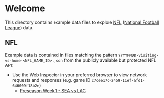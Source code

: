 # Welcome

This directory contains example data files to explore [NFL](https://www.nfl.com) ([National Football League](https://www.nfl.com)) data.

## NFL

Example data is contained in files matching the pattern `YYYYMMDD-visiting-vs-home-<NFL_GAME_ID>.json` from the publicly available but protected NFL API:

- Use the Web Inspector in your preferred browser to view network requests and responses (e.g. game ID `c7cee17c-2459-11ef-afd1-646009f18b2e`)
  - [Preseason Week 1 - SEA vs LAC](./20240810-SEA-vs-LAC-c7cee17c-2459-11ef-afd1-646009f18b2e.json)
